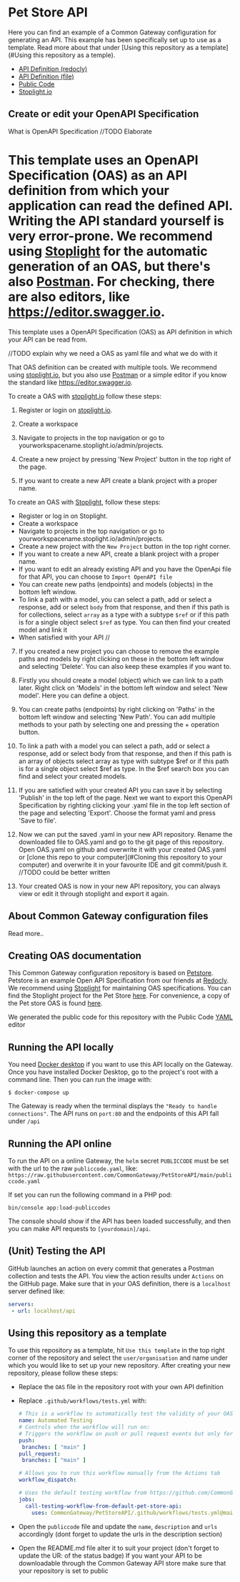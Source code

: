 # Pet Store API

Here you can find an example of a Common Gateway configuration for generating an API. This example has been specifically set up to use as a template. Read more about that under [Using this repository as a template](#Using this repository as a temple).

- [API Definition (redocly)](https://redocly.github.io/redoc/?url=https://raw.githubusercontent.com/CommonGateway/PetStore/main/OAS.yaml&nocors)
- [API Definition (file)](https://github.com/CommonGateway/PetStore/blob/main/OAS.yaml)
- [Public Code](https://github.com/CommonGateway/PetStore/blob/main/publiccode.yaml)
- [Stoplight.io]([https://conduction.stoplight.io/studio/pet-store:main?](https://conduction.stoplight.io/docs/pet-store/branches/main/ls7mp80wwy88k-swagger-petstore))

## Create or edit your OpenAPI Specification

What is OpenAPI Specification
//TODO Elaborate


This template uses an OpenAPI Specification (OAS) as an API definition from which your application can read the defined API.
Writing the API standard yourself is very error-prone. We recommend using [Stoplight](https://stoplight.io) for the automatic generation of an OAS, but there's also [Postman](https://www.postman.com). For checking, there are also editors, like <https://editor.swagger.io>.
=======
This template uses a OpenAPI Specification (OAS) as API definition in which your API can be read from.

//TODO explain why we need a OAS as yaml file and what we do with it

That OAS definition can be created with multiple tools. We recommend using [stoplight.io](https://stoplight.io), but you also use [Postman](https://www.postman.com) or a simple editor if you know the standard like https://editor.swagger.io.

To create a OAS with [stoplight.io](https://stoplight.io) follow these steps:

1. Register or login on [stoplight.io](https://stoplight.io).

2. Create a workspace

3. Navigate to projects in the top navigation or go to yourworkspacename.stoplight.io/admin/projects.

4. Create a new project by pressing 'New Project' button in the top right of the page.

5. If you want to create a new API create a blank project with a proper name.


To create an OAS with [Stoplight](https://stoplight.io/), follow these steps:


- Register or log in on Stoplight.
- Create a workspace
- Navigate to projects in the top navigation or go to yourworkspacename.stoplight.io/admin/projects.
- Create a new project with the `New Project` button in the top right corner.
- If you want to create a new API, create a blank project with a proper name.
- If you want to edit an already existing API and you have the OpenApi file for that API, you can choose to `Import OpenAPI file`
- You can create new paths (endpoints) and models (objects) in the bottom left window.
- To link a path with a model, you can select a path, add or select a response, add or select `body` from that response, and then if this path is for collections, select `array` as a type with a subtype `$ref` or if this path is for a single object select `$ref` as type. You can then find your created model and link it
- When satisfied with your API //


7. If you created a new project you can choose to remove the example paths and models by right clicking on these in the bottom left window and selecting 'Delete'. You can also keep these examples if you want to.

8. Firstly you should create a model (object) which we can link to a path later. Right click on 'Models' in the bottom left window and select 'New model'. Here you can define a object. 

9. You can create paths (endpoints) by right clicking on 'Paths' in the bottom left window and selecting 'New Path'. You can add multiple methods to your path by selecting one and pressing the + operation button.

10. To link a path with a model you can select a path, add or select a response, add or select body from that response, and then if this path is an array of objects select array as type with subtype $ref or if this path is for a single object select $ref as type. In the $ref search box you can find and select your created models.

11. If you are satisfied with your created API you can save it by selecting 'Publish' in the top left of the page. Next we want to export this OpenAPI Specification by righting clicking your .yaml file in the top left section of the page and selecting 'Export'. Choose the format yaml and press 'Save to file'. 

12. Now we can put the saved .yaml in your new API repository. Rename the downloaded file to OAS.yaml and go to the git page of this repository. Open OAS.yaml on github and overwrite it with your created OAS.yaml or [clone this repo to your computer](#Cloning this repository to your computer) and overwrite it in your favourite IDE and git commit/push it. //TODO could be better written

13. Your created OAS is now in your new API repository, you can always view or edit it through stoplight and export it again.


## About Common Gateway configuration files

Read more..

## Creating OAS documentation

This Common Gateway configuration repository is based on [Petstore](https://redocly.github.io/redoc/). Petstore is an example Open API Specification from our friends at [Redocly](https://redocly.com/docs/). We recommend using [Stoplight](https://stoplight.io) for maintaining OAS specifications. You can find the Stoplight project for the Pet Store [here](https://conduction.stoplight.io/docs/pet-store/branches/main/ls7mp80wwy88k-swagger-petstore). For convenience, a copy of the Pet store OAS is found [here](https://github.com/CommonGateway/PetStore/blob/main/OAS.yaml).

We generated the public code for this repository with the Public Code [YAML](https://publiccode-editor.developers.italia.it/) editor

## Running the API locally

You need [Docker desktop](https://www.docker.com/) if you want to use this API locally on the Gateway. Once you have installed Docker Desktop, go to the project's root with a command line.
Then you can run the image with:

`$ docker-compose up`

The Gateway is ready when the terminal displays the `"Ready to handle connections"`. The API runs on `port:80` and the endpoints of this API fall under `/api`

## Running the API online

To run the API on a online Gateway, the `helm` secret `PUBLICCODE` must be set with the url to the raw `publiccode.yaml`, like:
`https://raw.githubusercontent.com/CommonGateway/PetStoreAPI/main/publiccode.yaml`

If set you can run the following command in a PHP pod:

`bin/console app:load-publiccodes`

The console should show if the API has been loaded successfully, and then you can make API requests to `[yourdomain]/api`.

## (Unit) Testing the API

GitHub launches an action on every commit that generates a Postman collection and tests the API. You view the action results under `Actions` on the GitHub page.
Make sure that in your OAS definition, there is a `localhost` server defined like:

```yaml
servers:
 - url: localhost/api
```

## Using this repository as a template

To use this repository as a template, hit `Use this template` in the top right corner of the repository and select the `user/organisation` and name under which you would like to set up your new repository. After creating your new repository, please follow these steps:

- Replace the `OAS` file in the repository root with your own API definition
- Replace `.github/workflows/tests.yml` with:

    ```yaml
    # This is a workflow to automatically test the validity of your OAS definitions and the Common Gateway's ability to provide an API for them
    name: Automated Testing
    # Controls when the workflow will run on:
    # Triggers the workflow on push or pull request events but only for the "main" branch
   push:
     branches: [ "main" ]
   pull_request:
     branches: [ "main" ] 

   # Allows you to run this workflow manually from the Actions tab
   workflow_dispatch:

    # Uses the default testing workflow from https://github.com/CommonGateway/PetStoreAPI
    jobs:
      call-testing-workflow-from-default-pet-store-api:
        uses: CommonGateway/PetStoreAPI/.github/workflows/tests.yml@main
    ```

- Open the `publiccode` file and update the `name`, `description` and `urls` accordingly (dont forget to update the urls in the description section)
- Open the README.md file alter it to suit your project (don't forget to update the UR: of the status badge)
If you want your API to be downloadable through the Common Gateway API store make sure that your repository is set to public
